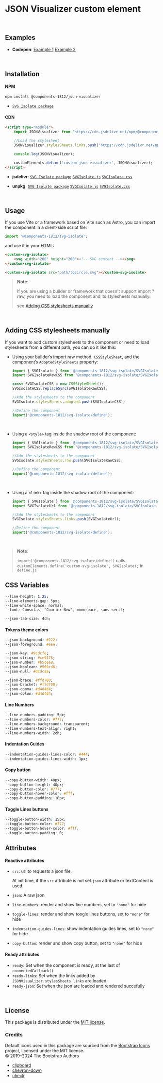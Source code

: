 # JSON Visualizer custom element

<br>

## Examples

- **Codepen**: 
[Example 1](https://codepen.io/FrancoJavierGadea/pen/MYwNLWd)
[Example 2](https://codepen.io/FrancoJavierGadea/pen/jEPgdyR)

<br>

## Installation

#### NPM

```bash
npm install @components-1812/json-visualizer
```

- [`SVG Isolate package`](https://www.jsdelivr.com/package/npm/@components-1812/json-visualizer)

#### CDN

```html
<script type="module">
    import JSONVisualizer from 'https://cdn.jsdelivr.net/npm/@components-1812/json-visualizer@0.0.1/src/JSONVisualizer.min.js';

    //Load the stylesheet
    JSONVisualizer.stylesSheets.links.push('https://cdn.jsdelivr.net/npm/@components-1812/json-visualizer@0.0.1/src/JSONVisualizer.min.css');

    console.log(JSONVisualizer);

    customElements.define('custom-json-visualizer', JSONVisualizer);
</script>
```

- **jsdelivr**: [`SVG Isolate package`](https://www.jsdelivr.com/package/npm/@components-1812/svg-isolate)
[`SVGIsolate.js`](https://cdn.jsdelivr.net/npm/@components-1812/svg-isolate@0.0.1/src/SVGIsolate.min.js)
[`SVGIsolate.css`](https://cdn.jsdelivr.net/npm/@components-1812/svg-isolate@0.0.1/src/SVGIsolate.min.css)

- **unpkg**: [`SVG Isolate package`](https://app.unpkg.com/@components-1812/svg-isolate)
[`SVGIsolate.js`](https://unpkg.com/@components-1812/svg-isolate@0.0.1/src/SVGIsolate.js)
[`SVGIsolate.css`](https://unpkg.com/@components-1812/svg-isolate@0.0.1/src/SVGIsolate.css)

<br>

## Usage

If you use Vite or a framework based on Vite such as Astro, you can import the component in a client-side script file:

```js
import '@components-1812/svg-isolate';
```

and use it in your HTML:

```html
<custom-svg-isolate>
    <svg width="200" height="200"><!-- SVG content --></svg>
</custom-svg-isolate>

<custom-svg-isolate src="path/tocircle.svg"></custom-svg-isolate>
```

> **Note:**
> 
> If you are using a builder or framework that doesn't support import ?raw, you need to load the component and its stylesheets manually.
> 
> see [Adding CSS stylesheets manually](#adding-css-stylesheets-manually)


<br>

## Adding CSS stylesheets manually

If you want to add custom stylesheets to the component or need to load stylesheets from a different path, you can do it like this:

- Using your builder’s import raw method, `CSSStyleSheet`, and the component’s `AdoptedStyleSheets` property:

    ```js
    import { SVGIsolate } from '@components-1812/svg-isolate/SVGIsolate.js';
    import SVGIsolateRawCSS from '@components-1812/svg-isolate/SVGIsolate.css?raw';

    const SVGIsolateCSS = new CSSStyleSheet();
    SVGIsolateCSS.replaceSync(SVGIsolateRawCSS);

    //Add the stylesheets to the component
    SVGIsolate.stylesSheets.adopted.push(SVGIsolateCSS);

    //Define the component
    import('@components-1812/svg-isolate/define');
    ```

<br>

- Using a `<style>` tag inside the shadow root of the component:

    ```js
    import { SVGIsolate } from '@components-1812/svg-isolate/SVGIsolate.js';
    import SVGIsolateRawCSS from '@components-1812/svg-isolate/SVGIsolate.css?raw';

    //Add the stylesheets to the component
    SVGIsolate.stylesSheets.raw.push(SVGIsolateRawCSS);

    //Define the component
    import('@components-1812/svg-isolate/define');
    ```

<br>

- Using a `<link>` tag inside the shadow root of the component:

    ```js
    import { SVGIsolate } from '@components-1812/svg-isolate/SVGIsolate.js';
    import SVGIsolateUrl from '@components-1812/svg-isolate/SVGIsolate.css?url';

    //Add the stylesheets to the component
    SVGIsolate.stylesSheets.links.push(SVGIsolateUrl);

    //Define the component
    import('@components-1812/svg-isolate/define');
    ```

<br>

> **Note:**
> 
> `import('@components-1812/svg-isolate/define')` calls `customElements.define('custom-svg-isolate', SVGIsolate);` in `define.js`


## CSS Variables

```css
--line-height: 1.25;
--line-elements-gap: 5px;
--line-white-space: normal;
--font: Consolas, "Courier New", monospace, sans-serif;
```

```css
--json-tab-size: 4ch;
```

#### Tokens theme colors
```css
--json-background: #222;
--json-foreground: #eee;

--json-key: #9cdcfe;           
--json-string: #ce9178;        
--json-number: #b5cea8;        
--json-boolean: #569cd6;       
--json-null: #dcdcaa;  

--json-brace: #ffd700;         
--json-bracket: #ffd700;       
--json-comma: #d4d4d4;         
--json-colon: #d4d4d4; 
```

#### Line Numbers

```css
--line-numbers-padding: 5px;
--line-numbers-color: #777;
--line-numbers-background: transparent;
--line-numbers-text-align: right;
--line-numbers-width: 2ch;
```

#### Indentation Guides

```css
--indentation-guides-lines-color: #444;
--indentation-guides-lines-width: 1px;
```

#### Copy button

```css
--copy-button-width: 40px;
--copy-button-height: 40px;
--copy-button-color: #777;
--copy-button-hover-color: #fff;
--copy-button-padding: 10px;
```

#### Toggle Lines buttons

```css
--toggle-button-width: 15px;
--toggle-button-color: #777;
--toggle-button-hover-color: #fff;
--toggle-button-padding: 0;
```


## Attributes

#### Reactive attributes

- `src`: url to requests a json file.

    At init time, if the `src` attribute is not set `json` attribute or textContent is used.

- `json`: A raw json

- `line-numbers`: render and show line numbers, set to `"none"` for hide

- `toggle-lines`: render and show toogle lines buttons, set to `"none"` for hide

- `indentation-guides-lines`: show indentation guides lines, set to `"none"` for hide

- `copy-button`: render and show copy button, set to `"none"` for hide





#### Ready attributes

- `ready`: Set when the component is ready, at the last of `connectedCallback()`
- `ready-links`: Set when the links added by `JSONVisualizer.stylesSheets.links` are loaded
- `ready-json`: Set when the json are loaded and rendered succefully



<br>

## License

This package is distributed under the [MIT license](./LICENSE).

### Credits

Default icons used in this package are sourced from the [Bootstrap Icons](https://icons.getbootstrap.com/) project, licensed under the MIT license.  
© 2019–2024 The Bootstrap Authors 

- [clipboard](https://icons.getbootstrap.com/icons/clipboard/)
- [chevron-down](https://icons.getbootstrap.com/icons/chevron-down/)
- [check](https://icons.getbootstrap.com/icons/check2/)